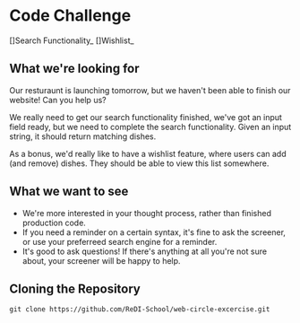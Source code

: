 # Code Challenge
[]Search Functionality_
[]Wishlist_

## What we're looking for
Our resturaunt is launching tomorrow, but we haven't been able to finish our website! Can you help us?

We really need to get our search functionality finished, we've got an input field ready, but we need to complete the search functionality. Given an input string, it should return matching dishes.

As a bonus, we'd really like to have a wishlist feature, where users can add (and remove) dishes. They should be able to view this list somewhere.

## What we want to see

- We're more interested in your thought process, rather than finished production code.
- If you need a reminder on a certain syntax, it's fine to ask the screener, or use your preferreed search engine for a reminder.
- It's good to ask questions! If there's anything at all you're not sure about, your screener will be happy to help.


## Cloning the Repository

```
git clone https://github.com/ReDI-School/web-circle-excercise.git
```

